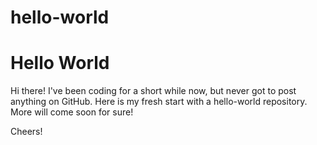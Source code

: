 # hello-world
Hello World
===========

Hi there! I've been coding for a short while now, but never got to post anything on GitHub.
Here is my fresh start with a hello-world repository.
More will come soon for sure!

Cheers!

